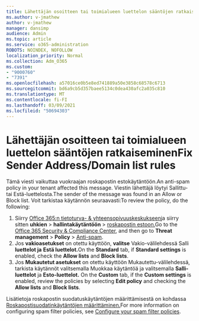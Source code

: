 ```yaml
---
title: Lähettäjän osoitteen tai toimialueen luettelon sääntöjen ratkaiseminen
ms.author: v-jmathew
author: v-jmathew
manager: dansimp
audience: Admin
ms.topic: article
ms.service: o365-administration
ROBOTS: NOINDEX, NOFOLLOW
localization_priority: Normal
ms.collection: Adm_O365
ms.custom:
- "9000760"
- "7391"
ms.openlocfilehash: a57016ce0b5e8ed741889a50e3858c68578c6713
ms.sourcegitcommit: bd6a9cb5d357baee5134c0dea430afc2a035c810
ms.translationtype: MT
ms.contentlocale: fi-FI
ms.lasthandoff: 03/09/2021
ms.locfileid: "50694303"
---
```

# <a name="fix-sender-addressdomain-list-rules"></a><span data-ttu-id="234b6-102">Lähettäjän osoitteen tai toimialueen luettelon sääntöjen ratkaiseminen</span><span class="sxs-lookup"><span data-stu-id="234b6-102">Fix Sender Address/Domain list rules</span></span>

<span data-ttu-id="234b6-103">Tämä viesti vaikuttaa vuokraajan roskapostin estokäytäntöön.</span><span class="sxs-lookup"><span data-stu-id="234b6-103">An anti-spam policy in your tenant affected this message.</span></span> <span data-ttu-id="234b6-104">Viestin lähettäjä löytyi Sallittu- tai Estä-luettelosta.</span><span class="sxs-lookup"><span data-stu-id="234b6-104">The sender of the message was found in an Allow or Block list.</span></span> <span data-ttu-id="234b6-105">Voit tarkistaa käytännön seuraavasti:</span><span class="sxs-lookup"><span data-stu-id="234b6-105">To review the policy, do the following:</span></span>

1. <span data-ttu-id="234b6-106">Siirry [Office 365:n tietoturva- & yhteensopivuuskeskukseen](https://go.microsoft.com/fwlink/p/?linkid=2077143)ja siirry sitten **uhkien**  >  **hallintakäytäntöön**  >  [roskapostin estoon.](https://go.microsoft.com/fwlink/?linkid=2101518)</span><span class="sxs-lookup"><span data-stu-id="234b6-106">Go to the [Office 365 Security & Compliance Center](https://go.microsoft.com/fwlink/p/?linkid=2077143), and then go to **Threat management** > **Policy** > [Anti-spam](https://go.microsoft.com/fwlink/?linkid=2101518).</span></span>
2. <span data-ttu-id="234b6-107">Jos **vakioasetukset** on otettu käyttöön, **valitse** Vakio-välilehdessä Salli **luettelot ja** **Estä luettelot.**</span><span class="sxs-lookup"><span data-stu-id="234b6-107">On the **Standard** tab, if **Standard settings** is enabled, check the **Allow lists** and **Block lists**.</span></span>
3. <span data-ttu-id="234b6-108">Jos **Mukautetut asetukset**  on otettu käyttöön Mukautettu-välilehdessä, tarkista käytännöt valitsemalla Muokkaa käytäntöä ja valitsemalla **Salli-luettelot** ja **Esto-luettelot.** </span><span class="sxs-lookup"><span data-stu-id="234b6-108">On the **Custom** tab, if the **Custom settings** is enabled, review the policies by selecting **Edit policy** and checking the **Allow lists** and **Block lists**.</span></span>

<span data-ttu-id="234b6-109">Lisätietoja roskapostin suodatuskäytäntöjen määrittämisestä on kohdassa [Roskapostisuodatinkäytäntöjen määrittäminen.](https://go.microsoft.com/fwlink/?linkid=2101431)</span><span class="sxs-lookup"><span data-stu-id="234b6-109">For more information on configuring spam filter policies, see [Configure your spam filter policies](https://go.microsoft.com/fwlink/?linkid=2101431).</span></span>
